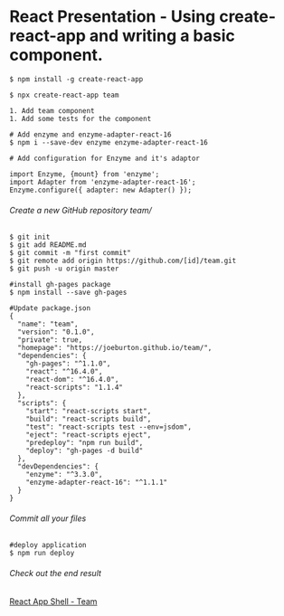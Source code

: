 # React Presentation - Using create-react-app and writing a basic component.


```
$ npm install -g create-react-app
```

```
$ npx create-react-app team
```

```
1. Add team component
1. Add some tests for the component
```

```
# Add enzyme and enzyme-adapter-react-16
$ npm i --save-dev enzyme enzyme-adapter-react-16
```

```
# Add configuration for Enzyme and it's adaptor

import Enzyme, {mount} from 'enzyme';
import Adapter from 'enzyme-adapter-react-16';
Enzyme.configure({ adapter: new Adapter() });
```

###### Create a new GitHub repository team/

```
$ git init
$ git add README.md
$ git commit -m "first commit"
$ git remote add origin https://github.com/[id]/team.git
$ git push -u origin master
```

```
#install gh-pages package
$ npm install --save gh-pages
```

```
#Update package.json
{
  "name": "team",
  "version": "0.1.0",
  "private": true,
  "homepage": "https://joeburton.github.io/team/",
  "dependencies": {
    "gh-pages": "^1.1.0",
    "react": "^16.4.0",
    "react-dom": "^16.4.0",
    "react-scripts": "1.1.4"
  },
  "scripts": {
    "start": "react-scripts start",
    "build": "react-scripts build",
    "test": "react-scripts test --env=jsdom",
    "eject": "react-scripts eject",
    "predeploy": "npm run build",
    "deploy": "gh-pages -d build"
  },
  "devDependencies": {
    "enzyme": "^3.3.0",
    "enzyme-adapter-react-16": "^1.1.1"
  }
}

```

###### Commit all your files

```
#deploy application
$ npm run deploy
```

###### Check out the end result
[React App Shell - Team](https://joeburton.github.io/team/)

